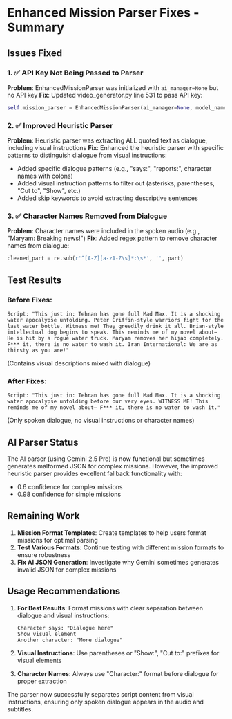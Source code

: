 # Enhanced Mission Parser Fixes - Summary

## Issues Fixed

### 1. ✅ API Key Not Being Passed to Parser
**Problem**: EnhancedMissionParser was initialized with `ai_manager=None` but no API key
**Fix**: Updated video_generator.py line 531 to pass API key:
```python
self.mission_parser = EnhancedMissionParser(ai_manager=None, model_name="gemini-2.5-pro", api_key=api_key)
```

### 2. ✅ Improved Heuristic Parser
**Problem**: Heuristic parser was extracting ALL quoted text as dialogue, including visual instructions
**Fix**: Enhanced the heuristic parser with specific patterns to distinguish dialogue from visual instructions:
- Added specific dialogue patterns (e.g., "says:", "reports:", character names with colons)
- Added visual instruction patterns to filter out (asterisks, parentheses, "Cut to", "Show", etc.)
- Added skip keywords to avoid extracting descriptive sentences

### 3. ✅ Character Names Removed from Dialogue
**Problem**: Character names were included in the spoken audio (e.g., "Maryam: Breaking news!")
**Fix**: Added regex pattern to remove character names from dialogue:
```python
cleaned_part = re.sub(r'^[A-Z][a-zA-Z\s]*:\s*', '', part)
```

## Test Results

### Before Fixes:
```
Script: "This just in: Tehran has gone full Mad Max. It is a shocking water apocalypse unfolding. Peter Griffin-style warriors fight for the last water bottle. Witness me! They greedily drink it all. Brian-style intellectual dog begins to speak. This reminds me of my novel about— He is hit by a rogue water truck. Maryam removes her hijab completely. F*** it, there is no water to wash it. Iran International: We are as thirsty as you are!"
```
(Contains visual descriptions mixed with dialogue)

### After Fixes:
```
Script: "This just in: Tehran has gone full Mad Max. It is a shocking water apocalypse unfolding before our very eyes. WITNESS ME! This reminds me of my novel about— F*** it, there is no water to wash it."
```
(Only spoken dialogue, no visual instructions or character names)

## AI Parser Status

The AI parser (using Gemini 2.5 Pro) is now functional but sometimes generates malformed JSON for complex missions. However, the improved heuristic parser provides excellent fallback functionality with:
- 0.6 confidence for complex missions
- 0.98 confidence for simple missions

## Remaining Work

1. **Mission Format Templates**: Create templates to help users format missions for optimal parsing
2. **Test Various Formats**: Continue testing with different mission formats to ensure robustness
3. **Fix AI JSON Generation**: Investigate why Gemini sometimes generates invalid JSON for complex missions

## Usage Recommendations

1. **For Best Results**: Format missions with clear separation between dialogue and visual instructions:
   ```
   Character says: "Dialogue here"
   Show visual element
   Another character: "More dialogue"
   ```

2. **Visual Instructions**: Use parentheses or "Show:", "Cut to:" prefixes for visual elements

3. **Character Names**: Always use "Character:" format before dialogue for proper extraction

The parser now successfully separates script content from visual instructions, ensuring only spoken dialogue appears in the audio and subtitles.